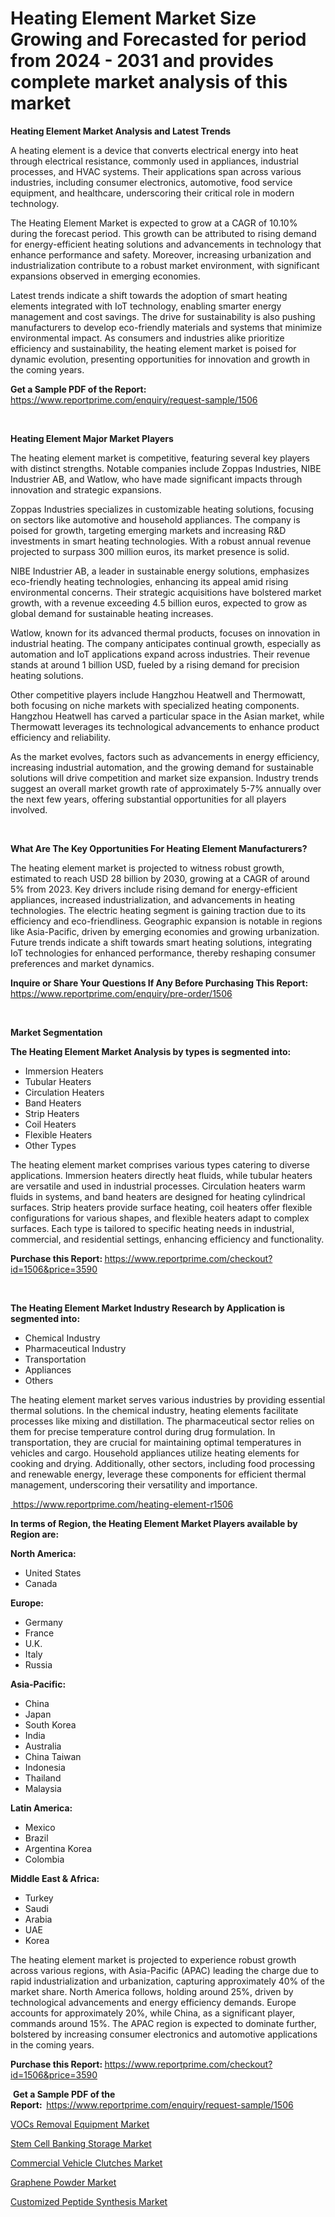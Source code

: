 <p><h1>Heating Element Market Size Growing and Forecasted for period from 2024 - 2031 and provides complete market analysis of this market</h1></p><p><strong>Heating Element Market Analysis and Latest Trends</strong></p>
<p><p>A heating element is a device that converts electrical energy into heat through electrical resistance, commonly used in appliances, industrial processes, and HVAC systems. Their applications span across various industries, including consumer electronics, automotive, food service equipment, and healthcare, underscoring their critical role in modern technology.</p><p>The Heating Element Market is expected to grow at a CAGR of 10.10% during the forecast period. This growth can be attributed to rising demand for energy-efficient heating solutions and advancements in technology that enhance performance and safety. Moreover, increasing urbanization and industrialization contribute to a robust market environment, with significant expansions observed in emerging economies.</p><p>Latest trends indicate a shift towards the adoption of smart heating elements integrated with IoT technology, enabling smarter energy management and cost savings. The drive for sustainability is also pushing manufacturers to develop eco-friendly materials and systems that minimize environmental impact. As consumers and industries alike prioritize efficiency and sustainability, the heating element market is poised for dynamic evolution, presenting opportunities for innovation and growth in the coming years.</p></p>
<p><strong>Get a Sample PDF of the Report:&nbsp;</strong> <a href="https://www.reportprime.com/enquiry/request-sample/1506">https://www.reportprime.com/enquiry/request-sample/1506</a></p>
<p>&nbsp;</p>
<p><strong>Heating Element Major Market Players</strong></p>
<p><p>The heating element market is competitive, featuring several key players with distinct strengths. Notable companies include Zoppas Industries, NIBE Industrier AB, and Watlow, who have made significant impacts through innovation and strategic expansions.</p><p>Zoppas Industries specializes in customizable heating solutions, focusing on sectors like automotive and household appliances. The company is poised for growth, targeting emerging markets and increasing R&D investments in smart heating technologies. With a robust annual revenue projected to surpass 300 million euros, its market presence is solid.</p><p>NIBE Industrier AB, a leader in sustainable energy solutions, emphasizes eco-friendly heating technologies, enhancing its appeal amid rising environmental concerns. Their strategic acquisitions have bolstered market growth, with a revenue exceeding 4.5 billion euros, expected to grow as global demand for sustainable heating increases.</p><p>Watlow, known for its advanced thermal products, focuses on innovation in industrial heating. The company anticipates continual growth, especially as automation and IoT applications expand across industries. Their revenue stands at around 1 billion USD, fueled by a rising demand for precision heating solutions.</p><p>Other competitive players include Hangzhou Heatwell and Thermowatt, both focusing on niche markets with specialized heating components. Hangzhou Heatwell has carved a particular space in the Asian market, while Thermowatt leverages its technological advancements to enhance product efficiency and reliability.</p><p>As the market evolves, factors such as advancements in energy efficiency, increasing industrial automation, and the growing demand for sustainable solutions will drive competition and market size expansion. Industry trends suggest an overall market growth rate of approximately 5-7% annually over the next few years, offering substantial opportunities for all players involved.</p></p>
<p>&nbsp;</p>
<p><strong>What Are The Key Opportunities For Heating Element Manufacturers?</strong></p>
<p><p>The heating element market is projected to witness robust growth, estimated to reach USD 28 billion by 2030, growing at a CAGR of around 5% from 2023. Key drivers include rising demand for energy-efficient appliances, increased industrialization, and advancements in heating technologies. The electric heating segment is gaining traction due to its efficiency and eco-friendliness. Geographic expansion is notable in regions like Asia-Pacific, driven by emerging economies and growing urbanization. Future trends indicate a shift towards smart heating solutions, integrating IoT technologies for enhanced performance, thereby reshaping consumer preferences and market dynamics.</p></p>
<p><strong>Inquire or Share Your Questions If Any Before Purchasing This Report:</strong> <a href="https://www.reportprime.com/enquiry/pre-order/1506">https://www.reportprime.com/enquiry/pre-order/1506</a></p>
<p>&nbsp;</p>
<p><strong>Market Segmentation</strong></p>
<p><strong>The Heating Element Market Analysis by types is segmented into:</strong></p>
<p><ul><li>Immersion Heaters</li><li>Tubular Heaters</li><li>Circulation Heaters</li><li>Band Heaters</li><li>Strip Heaters</li><li>Coil Heaters</li><li>Flexible Heaters</li><li>Other Types</li></ul></p>
<p><p>The heating element market comprises various types catering to diverse applications. Immersion heaters directly heat fluids, while tubular heaters are versatile and used in industrial processes. Circulation heaters warm fluids in systems, and band heaters are designed for heating cylindrical surfaces. Strip heaters provide surface heating, coil heaters offer flexible configurations for various shapes, and flexible heaters adapt to complex surfaces. Each type is tailored to specific heating needs in industrial, commercial, and residential settings, enhancing efficiency and functionality.</p></p>
<p><strong>Purchase this Report:&nbsp;</strong><a href="https://www.reportprime.com/checkout?id=1506&price=3590">https://www.reportprime.com/checkout?id=1506&price=3590</a></p>
<p>&nbsp;</p>
<p><strong>The Heating Element Market Industry Research by Application is segmented into:</strong></p>
<p><ul><li>Chemical Industry</li><li>Pharmaceutical Industry</li><li>Transportation</li><li>Appliances</li><li>Others</li></ul></p>
<p><p>The heating element market serves various industries by providing essential thermal solutions. In the chemical industry, heating elements facilitate processes like mixing and distillation. The pharmaceutical sector relies on them for precise temperature control during drug formulation. In transportation, they are crucial for maintaining optimal temperatures in vehicles and cargo. Household appliances utilize heating elements for cooking and drying. Additionally, other sectors, including food processing and renewable energy, leverage these components for efficient thermal management, underscoring their versatility and importance.</p></p>
<p><a href="https://www.reportprime.com/heating-element-r1506">&nbsp;https://www.reportprime.com/heating-element-r1506</a></p>
<p><strong>In terms of Region, the Heating Element Market Players available by Region are:</strong></p>
<p>
    <p> <strong> North America: </strong>
        <ul>
            <li>United States</li>
            <li>Canada</li>
        </ul>
        </p> 
    <p> <strong> Europe: </strong>
        <ul>
            <li>Germany</li>
            <li>France</li>
            <li>U.K.</li>
            <li>Italy</li>
            <li>Russia</li>
        </ul>
        </p> 
    <p> <strong> Asia-Pacific: </strong>
        <ul>
            <li>China</li>
            <li>Japan</li>
            <li>South Korea</li>
            <li>India</li>
            <li>Australia</li>
            <li>China Taiwan</li>
            <li>Indonesia</li>
            <li>Thailand</li>
            <li>Malaysia</li>
        </ul>
        </p> 
    <p> <strong> Latin America: </strong>
        <ul>
            <li>Mexico</li>
            <li>Brazil</li>
            <li>Argentina Korea</li>
            <li>Colombia</li>
        </ul>
        </p> 
    <p> <strong> Middle East & Africa: </strong>
        <ul>
            <li>Turkey</li>
            <li>Saudi</li>
            <li>Arabia</li>
            <li>UAE</li>
            <li>Korea</li>
        </ul>
    </p>
    </p>
<p><p>The heating element market is projected to experience robust growth across various regions, with Asia-Pacific (APAC) leading the charge due to rapid industrialization and urbanization, capturing approximately 40% of the market share. North America follows, holding around 25%, driven by technological advancements and energy efficiency demands. Europe accounts for approximately 20%, while China, as a significant player, commands around 15%. The APAC region is expected to dominate further, bolstered by increasing consumer electronics and automotive applications in the coming years.</p></p>
<p><strong>Purchase this Report: </strong><a href="https://www.reportprime.com/checkout?id=1506&price=3590">https://www.reportprime.com/checkout?id=1506&price=3590</a></p>
<p>&nbsp;<strong>Get a Sample PDF of the Report:&nbsp;&nbsp;</strong><a href="https://www.reportprime.com/enquiry/request-sample/1506">https://www.reportprime.com/enquiry/request-sample/1506</a></p>
<p><strong></strong></p>
<p><p><a href="https://issuu.com/reportprime-2/docs/vocs-removal-equipment-market-size-_c055356708a42f">VOCs Removal Equipment Market</a></p><p><a href="https://medium.com/@natoshajacobsk69/global-stem-cell-banking-storage-market-opportunities-and-market-challenges-2024-2031-5524ac928583">Stem Cell Banking Storage Market</a></p><p><a href="https://www.linkedin.com/pulse/commercial-vehicle-clutches-market-growth-segmentation-regional-8xgxe?trackingId=DDofRTBQTbaZoyg%2BxvncbQ%3D%3D">Commercial Vehicle Clutches Market</a></p><p><a href="https://www.linkedin.com/pulse/future-ready-strategic-insights-global-graphene-powder-k8lne?trackingId=4CUdKHwPSt6q06XBOJDs2Q%3D%3D">Graphene Powder Market</a></p><p><a href="https://medium.com/@natoshajacobsk69/customized-peptide-synthesis-market-a-global-and-regional-analysis-2024-2031-f6542d6efd36">Customized Peptide Synthesis Market</a></p></p>
